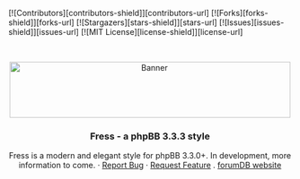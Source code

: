 [![Contributors][contributors-shield]][contributors-url]
[![Forks][forks-shield]][forks-url]
[![Stargazers][stars-shield]][stars-url]
[![Issues][issues-shield]][issues-url]
[![MIT License][license-shield]][license-url]

<!-- PROJECT LOGO -->
<br />
<p align="center">
    <img src="https://i.imgur.com/tdfnaUo.png" alt="Banner" width="500px" height="100px">

<h3 align="center">Fress - a phpBB 3.3.3 style</h3>

  <p align="center">
    Fress is a modern and elegant style for phpBB 3.3.0+. In development, more information to come.
    ·
    <a href="https://github.com/forumdb/fress/issues">Report Bug</a>
    ·
    <a href="https://github.com/forumdb/fress/issues">Request Feature</a>
    .
    <a href="https://forumdb.net">forumDB website</a>
  </p>
</p>
